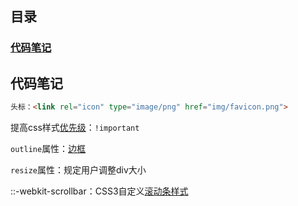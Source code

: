目录
----
### [代码笔记](#代码笔记)

代码笔记
-----
```HTML 
头标：<link rel="icon" type="image/png" href="img/favicon.png">
````

提高css样式[优先级](http://www.jb51.net/css/93044.html)：`!important`

`outline`属性：[边框](http://www.w3school.com.cn/cssref/pr_outline.asp)

`resize`属性：规定用户调整div大小

::-webkit-scrollbar：CSS3自定义[滚动条样式](http://www.cnblogs.com/520yang/articles/5098352.html) 

